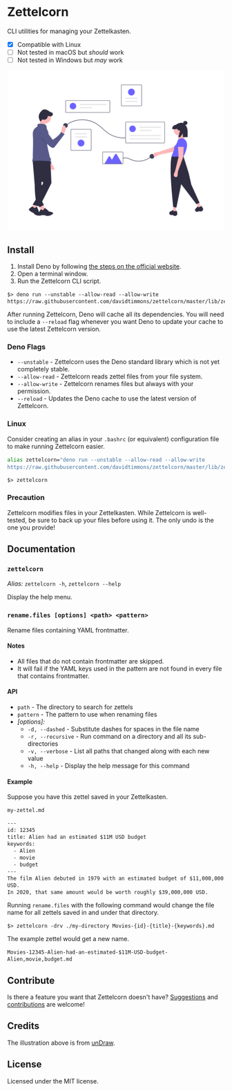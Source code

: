 # Zettelcorn

CLI utilities for managing your Zettelkasten.

- [x] Compatible with Linux
- [ ] Not tested in macOS but _should_ work
- [ ] Not tested in Windows but _may_ work

![Zettelcorn](./media/promo.png)
<!-- ![Zettelcorn](https://raw.githubusercontent.com/davidtimmons/zettelcorn/master/media/promo.png) -->

## Install

1. Install Deno by following [the steps on the official website](https://deno.land/#installation).
2. Open a terminal window.
3. Run the Zettelcorn CLI script.

```
$> deno run --unstable --allow-read --allow-write
https://raw.githubusercontent.com/davidtimmons/zettelcorn/master/lib/zettlecorn.ts
```

After running Zettelcorn, Deno will cache all its dependencies. You will need to include a `--reload` flag whenever you want Deno to update your cache to use the latest Zettelcorn version.

### Deno Flags

+ `--unstable` - Zettelcorn uses the Deno standard library which is not yet completely stable.
+ `--allow-read` - Zettelcorn reads zettel files from your file system.
+ `--allow-write` - Zettelcorn renames files but always with your permission.
+ `--reload` - Updates the Deno cache to use the latest version of Zettelcorn.

### Linux

Consider creating an alias in your `.bashrc` (or equivalent) configuration file to make running Zettelcorn easier.

```bash
alias zettelcorn="deno run --unstable --allow-read --allow-write
https://raw.githubusercontent.com/davidtimmons/zettelcorn/master/lib/zettlecorn.ts"
```
```
$> zettelcorn
```

### Precaution

Zettelcorn modifies files in your Zettelkasten. While Zettelcorn is well-tested, be sure to back up your files before using it. The only undo is the one you provide!

## Documentation

### `zettelcorn`

_Alias:_ `zettelcorn -h`, `zettelcorn --help`

Display the help menu.

### `rename.files [options] <path> <pattern>`

Rename files containing YAML frontmatter.

#### Notes

+ All files that do not contain frontmatter are skipped.
+ It will fail if the YAML keys used in the pattern are not found in every file that contains frontmatter.

#### API

+ `path` - The directory to search for zettels
+ `pattern` - The pattern to use when renaming files
+ _[options]:_
  + `-d, --dashed` - Substitute dashes for spaces in the file name
  + `-r, --recursive` - Run command on a directory and all its sub-directories
  + `-v, --verbose` - List all paths that changed along with each new value
  + `-h, --help` - Display the help message for this command

#### Example

Suppose you have this zettel saved in your Zettelkasten.


```
my-zettel.md
```
```
---
id: 12345
title: Alien had an estimated $11M USD budget
keywords:
  - Alien
  - movie
  - budget
---
The film Alien debuted in 1979 with an estimated budget of $11,000,000 USD.
In 2020, that same amount would be worth roughly $39,000,000 USD.
```

Running `rename.files` with the following command would change the file name for all zettels saved in and under that directory.

```
$> zettelcorn -drv ./my-directory Movies-{id}-{title}-{keywords}.md
```

The example zettel would get a new name.

```
Movies-12345-Alien-had-an-estimated-$11M-USD-budget-Alien,movie,budget.md
```

## Contribute

Is there a feature you want that Zettelcorn doesn't have? [Suggestions](https://github.com/davidtimmons/zettelcorn/issues) and [contributions](https://github.com/davidtimmons/zettelcorn/pulls) are welcome!

## Credits

The illustration above is from [unDraw](https://undraw.co/).

## License

Licensed under the MIT license.
